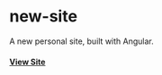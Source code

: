 new-site
========

A new personal site, built with Angular.

#### [View Site](https://cdn.rawgit.com/huttj/new-site/0014948be79d784c9551fdf6f7a5e059d98efd87/index.html)
